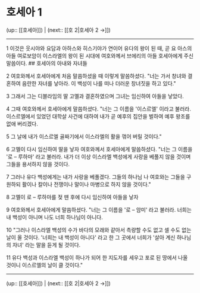 # 호세아 1

(up:: [[호세아]]) | (next:: [[호 2|호세아 2 →]])

***




1 
이것은 웃시야와 요담과 아하스와 히스기야가 연이어 유다의 왕이 된 때, 곧 요 아스의 아들 여로보암이 이스라엘의 왕이 된 시대에 여호와께서 브에리의 아들 호세아에게 주신 말씀이다. ## 호세아의 아내와 자녀들 



2 
여호와께서 호세아에게 처음 말씀하셨을 때 이렇게 말씀하셨다. "너는 가서 창녀와 결혼하여 음란한 자녀를 낳아라. 이 백성이 나를 떠나 더러운 창녀짓을 하고 있다." 



3 
그래서 그는 디블라임의 딸 고멜과 결혼하였으며 그녀는 임신하여 아들을 낳았다. 



4 
그때 여호와께서 호세아에게 말씀하셨다. "너는 그 이름을 '이스르엘' 이라고 불러라. 이스르엘에서 있었던 대학살 사건에 대하여 내가 곧 예후의 집안을 벌하여 예후 왕조를 없애 버리겠다. 



5 
그 날에 내가 이스르엘 골짜기에서 이스라엘의 활을 꺾어 버릴 것이다." 



6 
고멜이 다시 임신하여 딸을 낳자 여호와께서 호세아에게 말씀하셨다. "너는 그 이름을 '로 – 루하마' 라고 불러라. 내가 더 이상 이스라엘 백성에게 사랑을 베풀지 않을 것이며 그들을 용서하지 않을 것이다. 



7 
그러나 유다 백성에게는 내가 사랑을 베풀겠다. 그들의 하나님 나 여호와는 그들을 구원하되 활이나 칼이나 전쟁이나 말이나 마병으로 하지 않을 것이다." 



8 
고멜이 로 – 루하마를 젖 뗀 후에 다시 임신하여 아들을 낳자 



9 
여호와께서 호세아에게 말씀하셨다. "너는 그 이름을 '로 – 암미' 라고 불러라. 너희는 내 백성이 아니며 나도 너희 하나님이 아니다. 



10 
"그러나 이스라엘 백성의 수가 바다의 모래와 같아서 측량할 수도 없고 셀 수도 없는 날이 올 것이다. '너희는 내 백성이 아니다' 라고 한 그 곳에서 너희가 '살아 계신 하나님의 자녀' 라는 말을 듣게 될 것이다. 



11 
유다 백성과 이스라엘 백성이 하나가 되어 한 지도자를 세우고 포로 된 땅에서 나올 것이니 이스르엘의 날이 클 것이다."

***

(up:: [[호세아]]) | (next:: [[호 2|호세아 2 →]])
